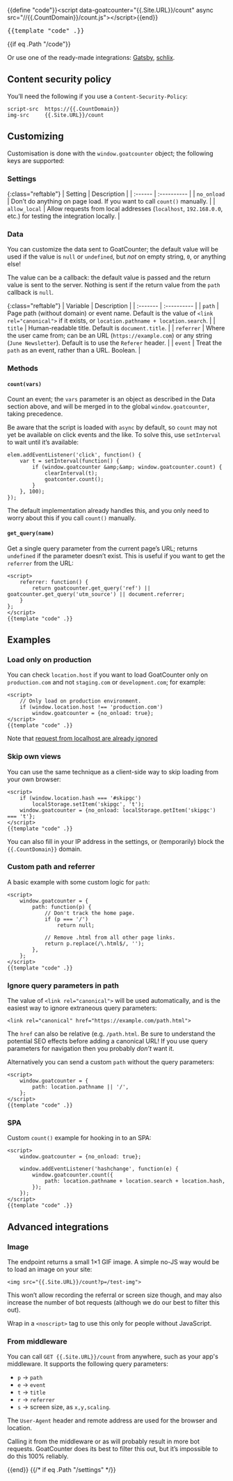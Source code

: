 {{define "code"}}&lt;script data-goatcounter="{{.Site.URL}}/count"
        async src="//{{.CountDomain}}/count.js"&gt;&lt;/script&gt;{{end}}
<pre>{{template "code" .}}</pre>

{{if eq .Path "/code"}}

Or use one of the ready-made integrations:
[Gatsby](https://www.npmjs.com/package/gatsby-plugin-goatcounter),
[schlix](https://www.schlix.com/extensions/analytics/goatcounter.html).

Content security policy
-----------------------
You’ll need the following if you use a `Content-Security-Policy`:

	script-src  https://{{.CountDomain}}
	img-src     {{.Site.URL}}/count

Customizing
-----------
Customisation is done with the `window.goatcounter` object; the following keys
are supported:

### Settings

{:class="reftable"}
| Setting       | Description                                                                                                 |
| :------       | :----------                                                                                                 |
| `no_onload`   | Don’t do anything on page load. If you want to call `count()` manually.                                     |
| `allow_local` | Allow requests from local addresses (`localhost`, `192.168.0.0`, etc.) for testing the integration locally. |

### Data
You can customize the data sent to GoatCounter; the default value will be used
if the value is `null` or `undefined`, but *not* on empty string, `0`, or
anything else!

The value can be a callback: the default value is passed and the return value is
sent to the server. Nothing is sent if the return value from the `path` callback
is `null`.

{:class="reftable"}
| Variable   | Description                                                                                                                                        |
| :-------   | :----------                                                                                                                                        |
| `path`     | Page path (without domain) or event name. Default is the value of `<link rel="canonical">` if it exists, or `location.pathname + location.search`. |
| `title`    | Human-readable title. Default is `document.title`.                                                                                                 |
| `referrer` | Where the user came from; can be an URL (`https://example.com`) or any string (`June Newsletter`). Default is to use the `Referer` header.         |
| `event`    | Treat the `path` as an event, rather than a URL. Boolean.                                                                                          |

### Methods

#### `count(vars)`
Count an event; the `vars` parameter is an object as described in the Data
section above, and will be merged in to the global `window.goatcounter`, taking
precedence.

Be aware that the script is loaded with `async` by default, so `count` may not
yet be available on click events and the like. To solve this, use `setInterval`
to wait until it’s available:

	elem.addEventListener('click', function() {
		var t = setInterval(function() {
			if (window.goatcounter &amp;&amp; window.goatcounter.count) {
				clearInterval(t);
				goatconter.count();
			}
		}, 100);
	});

The default implementation already handles this, and you only need to worry
about this if you call `count()` manually.

#### `get_query(name)`
Get a single query parameter from the current page’s URL; returns `undefined` if
the parameter doesn’t exist. This is useful if you want to get the `referrer`
from the URL:

	<script>
		referrer: function() {
			return goatcounter.get_query('ref') || goatcounter.get_query('utm_source') || document.referrer;
		}
	};
	</script>
	{{template "code" .}}

Examples
--------

### Load only on production
You can check `location.host` if you want to load GoatCounter only on
`production.com` and not `staging.com` or `development.com`; for example:

	<script>
		// Only load on production environment.
		if (window.location.host !== 'production.com')
			window.goatcounter = {no_onload: true};
	</script>
	{{template "code" .}}

Note that [request from localhost are already
ignored](https://github.com/zgoat/goatcounter/blob/9525be9/public/count.js#L69-L72)

### Skip own views
You can use the same technique as a client-side way to skip loading from your
own browser:

	<script>
		if (window.location.hash === '#skipgc')
			localStorage.setItem('skipgc', 't');
		window.goatcounter = {no_onload: localStorage.getItem('skipgc') === 't'};
	</script>
	{{template "code" .}}

You can also fill in your IP address in the settings, or (temporarily) block the
`{{.CountDomain}}` domain.

### Custom path and referrer
A basic example with some custom logic for `path`:

	<script>
		window.goatcounter = {
			path: function(p) {
				// Don't track the home page.
				if (p === '/')
					return null;

				// Remove .html from all other page links.
				return p.replace(/\.html$/, '');
			},
		};
	</script>
	{{template "code" .}}

### Ignore query parameters in path
The value of `<link rel="canonical">` will be used automatically, and is the
easiest way to ignore extraneous query parameters:

	<link rel="canonical" href="https://example.com/path.html">

The `href` can also be relative (e.g. `/path.html`. Be sure to understand the
potential SEO effects before adding a canonical URL! If you use query parameters
for navigation then you probably *don’t* want it.

Alternatively you can send a custom `path` without the query
parameters:

	<script>
		window.goatcounter = {
			path: location.pathname || '/',
		};
	</script>
	{{template "code" .}}

### SPA
Custom `count()` example for hooking in to an SPA:

	<script>
		window.goatcounter = {no_onload: true};

		window.addEventListener('hashchange', function(e) {
			window.goatcounter.count({
				path: location.pathname + location.search + location.hash,
			});
		});
	</script>
	{{template "code" .}}

Advanced integrations
---------------------

### Image
The endpoint returns a small 1×1 GIF image. A simple no-JS way would be to load
an image on your site:

	<img src="{{.Site.URL}}/count?p=/test-img">

This won’t allow recording the referral or screen size though, and may also
increase the number of bot requests (although we do our best to filter this
out).

Wrap in a `<noscript>` tag to use this only for people without JavaScript.

### From middleware
You can call `GET {{.Site.URL}}/count` from anywhere, such as your app's
middleware. It supports the following query parameters:

- `p` → `path`
- `e` → `event`
- `t` → `title`
- `r` → `referrer`
- `s` → screen size, as `x,y,scaling`.

The `User-Agent` header and remote address are used for the browser and
location.

Calling it from the middleware or as will probably result in more bot requests.
GoatCounter does its best to filter this out, but it’s impossible to do this
100% reliably.

{{end}} {{/* if eq .Path "/settings" */}}
